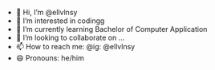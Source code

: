 - 👋 Hi, I’m @ellvlnsy
- 👀 I’m interested in codingg
- 🌱 I’m currently learning Bachelor of Computer Application
- 💞️ I’m looking to collaborate on ...
- 📫 How to reach me: @ig: @ellvlnsy
- 😄 Pronouns: he/him


<!---
ellvlnsy/ellvlnsy is a ✨ special ✨ repository because its `README.md` (this file) appears on your GitHub profile.
You can click the Preview link to take a look at your changes.
--->
